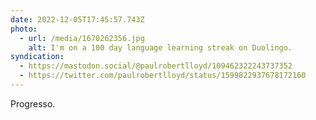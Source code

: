 ```yaml
---
date: 2022-12-05T17:45:57.743Z
photo:
  - url: /media/1670262356.jpg
    alt: I'm on a 100 day language learning streak on Duolingo.
syndication:
  - https://mastodon.social/@paulrobertlloyd/109462322243737352
  - https://twitter.com/paulrobertlloyd/status/1599822937678172160
---
```

Progresso.

